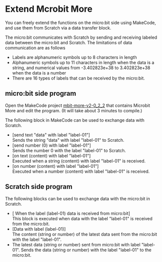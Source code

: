 # Extend Mcrobit More

You can freely extend the functions on the micro:bit side using MakeCode, and use them from Scratch via a data transfer block.

The micro:bit communicates with Scratch by sending and receiving labeled data between the micro:bit and Scratch. The limitations of data communication are as follows

- Labels are alphanumeric symbols up to 8 characters in length
- Alphanumeric symbols up to 11 characters in length when the data is a string, and numerical values from -3.402823e+38 to 3.402823e+38 when the data is a number
- There are 16 types of labels that can be received by the micro:bit.

## micro:bit side program
Open the MakeCode project [mbit-more-v2-0_2_2](https://makecode.microbit.org/_6Dsggo9oc9ce) that contains Microbit More and edit the program. (It will take about 3 minutes to compile.)

The following block in MakeCode can be used to exchange data with Scratch.

- [send text "data" with label "label-01"]<br>
Sends the string "data" with label "label-01" to Scratch.
- [send number (0) with label "label-01"]<br>
Sends the number 0 with the label "label-01" to Scratch.
- [on text (content) with label "label-01"]<br>
Executed when a string (content) with label "label-01" is received.
- [on number (content) with label "label-01"]<br>
Executed when a number (content) with label "label-01" is received.

## Scratch side program
The following blocks can be used to exchange data with the micro:bit in Scratch.


- [ When the label (label-01) data is received from micro:bit]<br>
This block is executed when data with the label "label-01" is received from the micro:bit.
- [Data with label (label-01)]<br>
The content (string or number) of the latest data sent from the micro:bit with the label "label-01".
- The latest data (string or number) sent from micro:bit with label "label-01".
Sends the data (string or number) with the label "label-01" to the micro:bit.
